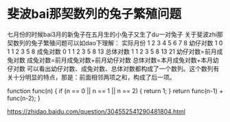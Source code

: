 # 斐波bai那契数列的兔子繁殖问题

七月份的时候bai3月的新兔子在五月生的小兔子又生了du一对兔子
关于斐波zhi那契数列的兔子繁殖问题可以如dao下理解：
实际月份 1 2 3 4 5 6 7 8
幼仔对数 1 0 1 1 2 3 5 8
成兔对数 0 1 1 2 3 5 8 13
总体对数 1 1 2 3 5 8 13 21
幼仔对数=前月成兔对数
成兔对数=前月成兔对数+前月幼仔对数
总体对数=本月成兔对数+本月幼仔对数
可以看出幼仔对数、成兔对数、总体对数都构成了一个数列。这个数列有关十分明显的特点，那是：前面相邻两项之和，构成了后一项。

function func(n) {
  if (n == 0 || n == 1 || n == 2) {
    return 1;
  }
  return func(n-1) + func(n-2);
}

https://zhidao.baidu.com/question/304552541290481804.html
